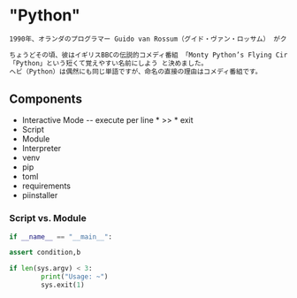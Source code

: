 # "Python"
```txt
1990年、オランダのプログラマー Guido van Rossum（グイド・ヴァン・ロッサム） がクリスマス休暇中に趣味で新しいスクリプト言語を作り始めました。

ちょうどその頃、彼はイギリスBBCの伝説的コメディ番組 「Monty Python’s Flying Circus」 の脚本集を読んでいて、番組のファンだったため、
「Python」という短くて覚えやすい名前にしよう と決めました。
ヘビ（Python）は偶然にも同じ単語ですが、命名の直接の理由はコメディ番組です。
```

## Components
* Interactive Mode -- execute per line
        * >>
        * exit
* Script
* Module
* Interpreter
* venv
* pip
* toml
* requirements
* piinstaller 


### Script vs. Module

```python
if __name__ == "__main__":
```


```python
assert condition,b
```

```python
if len(sys.argv) < 3:
        print("Usage: ~")
        sys.exit(1)
```



